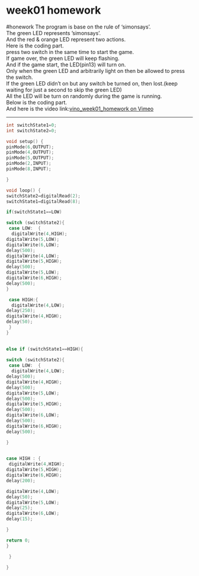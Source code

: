 # week01 homework
#honework
The program is base on the rule of ‘simonsays’.<br>
The green LED represents ’simonsays’.<br>
And the red & orange LED represent two actions.<br>
Here is the coding part.<br>
press two switch in the same time to start the game.<br>
If game over, the green LED will keep flashing.<br>
And if the game start, the LED(pin13) will turn on.<br>
Only when the green LED and arbitrarily light on then be allowed to press the switch.<br>
If the green LED didn’t on but any switch be turned on, then lost.(keep waiting for just a second to skip the green LED)<br>
All the LED will be turn on randomly during the game is running.<br>
Below is the coding part.<br>
And here is the video link:[vino_week01_homework on Vimeo](https://vimeo.com/364530183)<br>
- - - -
``` c
int switchState1=0;
int switchState2=0;

void setup() {
pinMode(6,OUTPUT);
pinMode(4,OUTPUT);
pinMode(5,OUTPUT);
pinMode(2,INPUT);
pinMode(8,INPUT);

}

void loop() {
switchState2=digitalRead(2);
switchState1=digitalRead(8);

if(switchState1==LOW)

switch (switchState2){
 case LOW:  {
  digitalWrite(4,HIGH); 
digitalWrite(5,LOW);
digitalWrite(6,LOW);
delay(500);
digitalWrite(4,LOW); 
digitalWrite(5,HIGH);
delay(500);
digitalWrite(5,LOW);
digitalWrite(6,HIGH);
delay(500);
}

 case HIGH:{
  digitalWrite(4,LOW);
delay(250);
digitalWrite(4,HIGH);
delay(50);
 }
} 

 
else if (switchState1==HIGH){
  
switch (switchState2){
 case LOW:  {
  digitalWrite(4,LOW);
delay(500);
digitalWrite(4,HIGH);
delay(500);
digitalWrite(5,LOW);
delay(500);
digitalWrite(5,HIGH);
delay(500);
digitalWrite(6,LOW);
delay(500);
digitalWrite(6,HIGH);
delay(500);

}

 
case HIGH : {
 digitalWrite(4,HIGH);
digitalWrite(5,HIGH);
digitalWrite(6,HIGH);
delay(200);

digitalWrite(4,LOW);
delay(50);
digitalWrite(5,LOW); 
delay(25);
digitalWrite(6,LOW);
delay(15);

}

return 0;
}

 }
 
}
```
